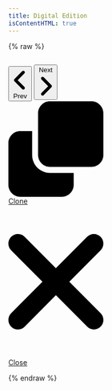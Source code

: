 ```yaml
---
title: Digital Edition
isContentHTML: true
---
```


{% raw %}

<div id="text-viewer" class="text-viewer columns">
  <nav v-for="(panel, panelIdx) in panels" class="panel column buttons">
    <p class="panel-heading">
      <panel-control :panel-idx="panelIdx" control-key="document" hide-label="1"></panel-control>
      <button class="button" @click="incrementLocus(panel, -1)">
        <span class="icon is-small">
          <!-- Font Awesome angle-left -->
          <svg xmlns="http://www.w3.org/2000/svg" viewBox="0 0 320 512"><path d="M41.4 233.4c-12.5 12.5-12.5 32.8 0 45.3l160 160c12.5 12.5 32.8 12.5 45.3 0s12.5-32.8 0-45.3L109.3 256 246.6 118.6c12.5-12.5 12.5-32.8 0-45.3s-32.8-12.5-45.3 0l-160 160z"/></svg>
        </span>
        <span>Prev</span>
      </button>
      <panel-control :panel-idx="panelIdx" control-key="locus" hide-label="1"></panel-control>
      <button class="button" @click="incrementLocus(panel, 1)">
        <span>Next</span>
        <span class="icon is-small">
          <!-- Font Awesome angle-right -->
          <svg xmlns="http://www.w3.org/2000/svg" viewBox="0 0 320 512"><path d="M278.6 233.4c12.5 12.5 12.5 32.8 0 45.3l-160 160c-12.5 12.5-32.8 12.5-45.3 0s-12.5-32.8 0-45.3L210.7 256 73.4 118.6c-12.5-12.5-12.5-32.8 0-45.3s32.8-12.5 45.3 0l160 160z"/></svg>
        </span>
      </button>
      <span class="button-bar">
        <a class="button" href="#" @click.stop.prevent="clonePanel(panelIdx)">
          <span class="icon is-small">
            <!-- Font Awesome clone -->
            <svg xmlns="http://www.w3.org/2000/svg" viewBox="0 0 512 512"><path d="M0 448c0 35.3 28.7 64 64 64H288c35.3 0 64-28.7 64-64V384H224c-53 0-96-43-96-96V160H64c-35.3 0-64 28.7-64 64V448zm224-96H448c35.3 0 64-28.7 64-64V64c0-35.3-28.7-64-64-64H224c-35.3 0-64 28.7-64 64V288c0 35.3 28.7 64 64 64z"/></svg>
          </span>
          <span>Clone</span>
        </a>
        <a v-if="panels.length > 1" class="button is-danger" href="#" @click.stop.prevent="closePanel(panelIdx)">
          <span class="icon is-small">
            <!-- Font Awesome xmark -->
            <svg xmlns="http://www.w3.org/2000/svg" viewBox="0 0 320 512"><path d="M310.6 150.6c12.5-12.5 12.5-32.8 0-45.3s-32.8-12.5-45.3 0L160 210.7 54.6 105.4c-12.5-12.5-32.8-12.5-45.3 0s-12.5 32.8 0 45.3L114.7 256 9.4 361.4c-12.5 12.5-12.5 32.8 0 45.3s32.8 12.5 45.3 0L160 301.3 265.4 406.6c12.5 12.5 32.8 12.5 45.3 0s12.5-32.8 0-45.3L205.3 256 310.6 150.6z"/></svg>
          </span>
          <span>Close</span>
        </a>
      </span>
      <panel-control :panel-idx="panelIdx" control-key="view" hide-label="1"></panel-control>
    </p>
    <div v-if="true" class="panel-block panel-controls">
      <panel-control :panel-idx="panelIdx" control-key="source"></panel-control>
      <panel-control :panel-idx="panelIdx" control-key="collection"></panel-control>
    </div>
    <div class="panel-block panel-chunk">
      <div :class="'content '+getContentClasses(panel)" v-html="panel.responses.document">
      </div>
    </div>
  </nav>
</div>
{% endraw %}

<script src="/assets/node_modules/vue/dist/vue.global.js"></script>
<script src="/assets/node_modules/kdl-dts-client/index.js?ts={{ "now" | date: "%s" }}"></script>
<script src="/assets/js/text-viewer.js?ts={{ "now" | date: "%s" }}"></script>
